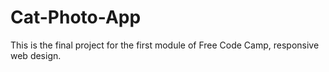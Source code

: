 # Cat-Photo-App
This is the final project for the first module of Free Code Camp, responsive web design.
